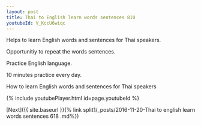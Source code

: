 ```yaml
---
layout: post
title: Thai to English learn words sentences 810 
youtubeId: V_KccU6wiqc
---
```

 
 
Helps to learn English words and sentences for Thai speakers.

Opportunitiy to repeat the words sentences. 

Practice English language. 
 
10 minutes practice every day. 
 
How to learn English words and sentences for Thai speakers 
 
{% include youtubePlayer.html id=page.youtubeId %}
 
 
[Next]({{ site.baseurl }}{% link  split1/_posts/2016-11-20-Thai to english learn words sentences 618 .md%})
 
